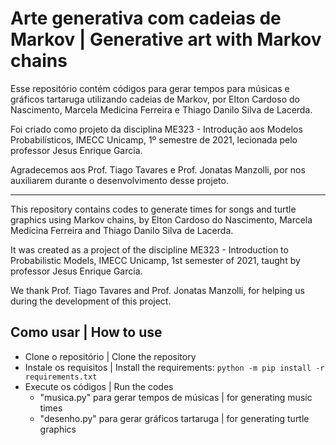 # Arte generativa com cadeias de Markov | Generative art with Markov chains

Esse repositório contém códigos para gerar tempos para músicas e gráficos tartaruga utilizando cadeias de Markov, por Elton Cardoso do Nascimento, Marcela Medicina Ferreira e Thiago Danilo Silva de Lacerda.

Foi criado como projeto da disciplina ME323 - Introdução aos Modelos Probabilísticos, IMECC Unicamp, 1º semestre de 2021, lecionada pelo professor Jesus Enrique Garcia.

Agradecemos aos Prof. Tiago Tavares e Prof. Jonatas Manzolli, por nos auxiliarem durante o desenvolvimento desse projeto.

---

This repository contains codes to generate times for songs and turtle graphics using Markov chains, by Elton Cardoso do Nascimento, Marcela Medicina Ferreira and Thiago Danilo Silva de Lacerda.

It was created as a project of the discipline ME323 - Introduction to Probabilistic Models, IMECC Unicamp, 1st semester of 2021, taught by professor Jesus Enrique Garcia.

We thank Prof. Tiago Tavares and Prof. Jonatas Manzolli, for helping us during the development of this project.

## Como usar | How to use

- Clone o repositório | Clone the repository
- Instale os requisitos | Install the requirements: `python -m pip install -r requirements.txt`
- Execute os códigos | Run the codes
  - "musica.py" para gerar tempos de músicas | for generating music times
  - "desenho.py" para gerar gráficos tartaruga | for generating turtle graphics
